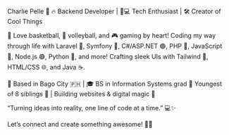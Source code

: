 Charlie Pelle 🌟
🔥 Backend Developer | 🧑💻 Tech Enthusiast | 🛠️ Creator of Cool Things

🏀 Love basketball, 🏐 volleyball, and 🎮 gaming by heart!
Coding my way through life with Laravel 🐘, Symfony 🔵, C#/ASP.NET 🟣, PHP 🐘, JavaScript 📜, Node.js 🟢, Python 🐍, and more! Crafting sleek UIs with Tailwind 💨, HTML/CSS 🌐, and Java ☕.

📍 Based in Bago City 🇵🇭 | 🎓 BS in Information Systems grad
👶 Youngest of 8 siblings 💪 | Building websites & digital magic 🌌

“Turning ideas into reality, one line of code at a time.” 💻✨

Let’s connect and create something awesome! 🤝🚀
